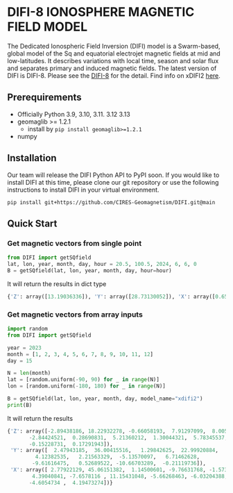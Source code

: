 # DIFI-8 IONOSPHERE MAGNETIC FIELD MODEL

The Dedicated Ionospheric Field Inversion (DIFI) model is a Swarm-based, global model of the Sq and equatorial electrojet magnetic fields at mid and low-latitudes. It describes variations with local time, season and solar flux and separates primary and induced magnetic fields.
The latest version of DIFI is DIFI-8. Please see the [DIFI-8](https://geomag.colorado.edu/index.php/node/785) for the detail. Find info on xDIFI2 [here](https://geomag.colorado.edu/index.php/node/786).

## Prerequirements

- Officially Python 3.9, 3.10, 3.11. 3.12 3.13
- geomaglib >= 1.2.1
  - install by `pip install geomaglib>=1.2.1`
- numpy 


## Installation
Our team will release the DIFI Python API to PyPI soon. If you would like to install DIFI at this time, please clone our git repository or use the following instructions to install DIFI in your virtual environment.

`pip install git+https://github.com/CIRES-Geomagnetism/DIFI.git@main`


## Quick Start

### Get magnetic vectors from single point

```python
from DIFI import getSQfield
lat, lon, year, month, day, hour = 20.5, 100.5, 2024, 6, 6, 0
B = getSQfield(lat, lon, year, month, day, hour=hour)
```

It will return the results in dict type
```python
{'Z': array([13.19036336]), 'Y': array([28.73130052]), 'X': array([0.65322314])}
```
### Get magnetic vectors from array inputs 

```python
import random
from DIFI import getSQfield

year = 2023
month = [1, 2, 3, 4, 5, 6, 7, 8, 9, 10, 11, 12]
day = 15

N = len(month)
lat = [random.uniform(-90, 90) for _ in range(N)]
lon = [random.uniform(-180, 180) for _ in range(N)]

B = getSQfield(lat, lon, year, month, day, model_name="xdifi2")
print(B)
```
It will return the results
```python
{'Z': array([-2.89438186, 18.22932278, -0.66058193,  7.91297099,  8.00560867,
       -2.84424521,  0.28690831,  5.21360212,  1.30044321,  5.78345537,
       -0.15228731,  0.17291943]), 
 'Y': array([  2.47943185,  36.00415516,   1.29842625,  22.99920884,
         4.12382535,   2.21563329,  -5.13570097,   6.71462628,
        -9.61616475,   0.52689522, -10.66703289,  -0.21119736]), 
 'X': array([ 2.77922129, 45.06151382,  1.14500601, -9.76631768, -1.57326838,
        4.39040841, -7.6578116 , 11.15431048, -5.66268463, -6.03204388,
       -4.6054734 ,  4.19473274])}
```

